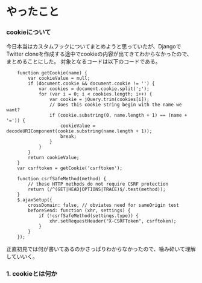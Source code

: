 # やったこと
### cookieについて

今日本当はカスタムフックについてまとめようと思っていたが、DjangoでTwitter cloneを作成する途中でcookieの内容が出てきてわからなかったので、まとめることにした。
対象となるコードは以下のコードである。
```
    function getCookie(name) {
        var cookieValue = null;
        if (document.cookie && document.cookie != '') {
            var cookies = document.cookie.split(';');
            for (var i = 0; i < cookies.length; i++) {
                var cookie = jQuery.trim(cookies[i]);
                // Does this cookie string begin with the name we want?
                if (cookie.substring(0, name.length + 1) == (name + '=')) {
                    cookieValue = decodeURIComponent(cookie.substring(name.length + 1));
                    break;
                }
            }
        }
        return cookieValue;
    }
    var csrftoken = getCookie('csrftoken');

    function csrfSafeMethod(method) {
        // these HTTP methods do not require CSRF protection
        return (/^(GET|HEAD|OPTIONS|TRACE)$/.test(method));
    }
    $.ajaxSetup({
        crossDomain: false, // obviates need for sameOrigin test
        beforeSend: function (xhr, settings) {
            if (!csrfSafeMethod(settings.type)) {
                xhr.setRequestHeader("X-CSRFToken", csrftoken);
            }
        }
    });

```
正直初見では何が書いてあるのかさっぱりわからなかったので、噛み砕いて理解していいく。

### 1. cookieとは何か
